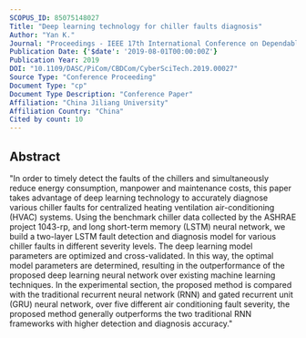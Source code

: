 ```yaml
---
SCOPUS_ID: 85075148027
Title: "Deep learning technology for chiller faults diagnosis"
Author: "Yan K."
Journal: "Proceedings - IEEE 17th International Conference on Dependable, Autonomic and Secure Computing, IEEE 17th International Conference on Pervasive Intelligence and Computing, IEEE 5th International Conference on Cloud and Big Data Computing, 4th Cyber Science and Technology Congress, DASC-PiCom-CBDCom-CyberSciTech 2019"
Publication Date: {'$date': '2019-08-01T00:00:00Z'}
Publication Year: 2019
DOI: "10.1109/DASC/PiCom/CBDCom/CyberSciTech.2019.00027"
Source Type: "Conference Proceeding"
Document Type: "cp"
Document Type Description: "Conference Paper"
Affiliation: "China Jiliang University"
Affiliation Country: "China"
Cited by count: 10
---
```


## Abstract
"In order to timely detect the faults of the chillers and simultaneously reduce energy consumption, manpower and maintenance costs, this paper takes advantage of deep learning technology to accurately diagnose various chiller faults for centralized heating ventilation air-conditioning (HVAC) systems. Using the benchmark chiller data collected by the ASHRAE project 1043-rp, and long short-term memory (LSTM) neural network, we build a two-layer LSTM fault detection and diagnosis model for various chiller faults in different severity levels. The deep learning model parameters are optimized and cross-validated. In this way, the optimal model parameters are determined, resulting in the outperformance of the proposed deep learning neural network over existing machine learning techniques. In the experimental section, the proposed method is compared with the traditional recurrent neural network (RNN) and gated recurrent unit (GRU) neural network, over five different air conditioning fault severity, the proposed method generally outperforms the two traditional RNN frameworks with higher detection and diagnosis accuracy."
